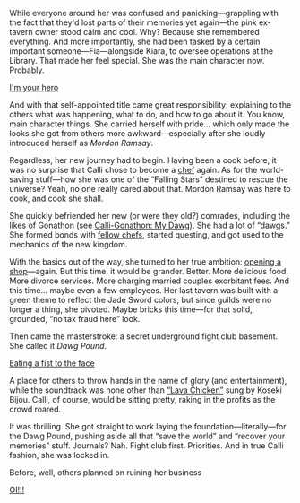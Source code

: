 While everyone around her was confused and panicking—grappling with the fact that they'd lost parts of their memories yet again—the pink ex-tavern owner stood calm and cool. Why? Because she remembered everything. And more importantly, she had been tasked by a certain important someone—Fia—alongside Kiara, to oversee operations at the Library. That made her feel special. She was the main character now. Probably.

[I'm your hero](#embed:https://www.youtube.com/live/aqhG1kmmkec?si=d-oTxkczcDfoDeMa&t=1009)

And with that self-appointed title came great responsibility: explaining to the others what was happening, what to do, and how to go about it. You know, main character things. She carried herself with pride… which only made the looks she got from others more awkward—especially after she loudly introduced herself as *Mordon Ramsay*.

Regardless, her new journey had to begin. Having been a cook before, it was no surprise that Calli chose to become a [chef](https://www.youtube.com/live/aqhG1kmmkec?si=vJIwAPJzVnd5H6Yo&t=1666) again. As for the world-saving stuff—how she was one of the “Falling Stars” destined to rescue the universe? Yeah, no one really cared about that. Mordon Ramsay was here to cook, and cook she shall.

She quickly befriended her new (or were they old?) comrades, including the likes of Gonathon (see [Calli-Gonathon: My Dawg](#edge:mori-calliope-gonathon-g-bottom-1-bottom-3)). She had a lot of “dawgs.” She formed bonds with [fellow chefs](https://www.youtube.com/live/aqhG1kmmkec?si=3GeaCgPBFqQL-cAU&t=3179), started questing, and got used to the mechanics of the new kingdom.

With the basics out of the way, she turned to her true ambition: [opening a shop](https://www.youtube.com/live/aqhG1kmmkec?si=Y4GcVRFhNDwNYn6w&t=4391)—again. But this time, it would be grander. Better. More delicious food. More divorce services. More charging married couples exorbitant fees. And this time… maybe even a few employees. Her last tavern was built with a green theme to reflect the Jade Sword colors, but since guilds were no longer a thing, she pivoted. Maybe bricks this time—for that solid, grounded, “no tax fraud here” look.

Then came the masterstroke: a secret underground fight club basement. She called it *Dawg Pound*. 

[Eating a fist to the face](#embed:https://www.youtube.com/live/aqhG1kmmkec?si=7bkRNUPKvlz0tZ7i&t=9404)

A place for others to throw hands in the name of glory (and entertainment), while the soundtrack was none other than [“Lava Chicken”](https://www.youtube.com/live/aqhG1kmmkec?si=xfsHwyAD0T8QPExJ&t=12501) sung by Koseki Bijou. Calli, of course, would be sitting pretty, raking in the profits as the crowd roared.

It was thrilling. She got straight to work laying the foundation—literally—for the Dawg Pound, pushing aside all that “save the world” and “recover your memories” stuff. Journals? Nah. Fight club first. Priorities. And in true Calli fashion, she was locked in.

Before, well, others planned on ruining her business

[OI!!!](#embed:https://www.youtube.com/live/aqhG1kmmkec?si=_NKA4AiEGnoMhNqK&t=15668)